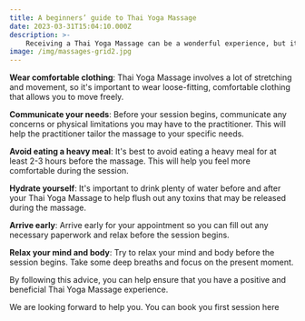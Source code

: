 ```yaml
---
title: A beginners’ guide to Thai Yoga Massage
date: 2023-03-31T15:04:10.000Z
description: >-
    Receiving a Thai Yoga Massage can be a wonderful experience, but it's essential to prepare yourself beforehand to ensure you get the most out of the session. Here are some tips to help you prepare for your Thai Yoga Massage:
image: /img/massages-grid2.jpg
---
```


**Wear comfortable clothing**: Thai Yoga Massage involves a lot of stretching and movement, so it's important to wear loose-fitting, comfortable clothing that allows you to move freely.

**Communicate your needs**: Before your session begins, communicate any concerns or physical limitations you may have to the practitioner. This will help the practitioner tailor the massage to your specific needs.

**Avoid eating a heavy meal**: It's best to avoid eating a heavy meal for at least 2-3 hours before the massage. This will help you feel more comfortable during the session.

**Hydrate yourself**: It's important to drink plenty of water before and after your Thai Yoga Massage to help flush out any toxins that may be released during the massage.

**Arrive early**: Arrive early for your appointment so you can fill out any necessary paperwork and relax before the session begins.

**Relax your mind and body**: Try to relax your mind and body before the session begins. Take some deep breaths and focus on the present moment.

By following this advice, you can help ensure that you have a positive and beneficial Thai Yoga Massage experience.

We are looking forward to help you. You can book you first session here